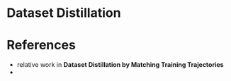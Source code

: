 # Dataset Distillation



# References

- relative work in **Dataset Distillation by Matching Training Trajectories**
- 